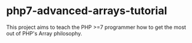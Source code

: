 # php7-advanced-arrays-tutorial
This project aims to teach the PHP >=7 programmer how to get the most out of PHP's Array philosophy.
